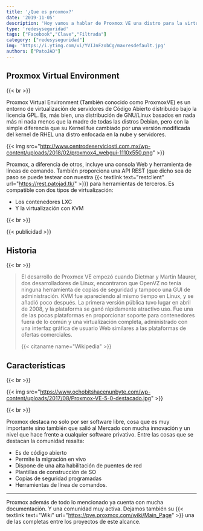 ```yaml
---
title: '¿Que es proxmox?'
date: '2019-11-05'
description: 'Hoy vamos a hablar de Proxmox VE una distro para la virtualización '
type: 'redesyseguridad'
tags: ["Facebook","Clave","Filtrada"]
category: ["redesyseguridad"]
img: 'https://i.ytimg.com/vi/YVIJnFzobCg/maxresdefault.jpg'
authors: ["PatoJAD"]
---
```


## Proxmox Virtual Environment

{{< br >}}

Proxmox Virtual Environment (También conocido como ProxmoxVE) es un entorno de virtualización de servidores de Código Abierto distribuido bajo la licencia GPL. Es, más bien, una distribución de GNU/Linux basados en nada más ni nada menos que la madre de todas las distros Debian, pero con la simple diferencia que su Kernel fue cambiado por una versión modificada del kernel de RHEL una distro enfocada en la nube y servidores.

{{< img src="http://www.centrodeserviciosti.com.mx/wp-content/uploads/2018/02/proxmox4_webgui-1110x550.png" >}}

Proxmox, a diferencia de otros, incluye una consola Web y herramienta de líneas de comando. También proporciona una API REST (que dicho sea de paso se puede testear con nuestra {{< textlink text="restclient" url="https://rest.patojad.tk/" >}}) para herramientas de terceros. Es compatible con dos tipos de virtualización:
*	Los contenedores LXC
*	Y la virtualización con KVM

{{< br >}}

{{< publicidad >}}

## Historia

{{< br >}}

>El desarrollo de Proxmox VE empezó cuando Dietmar y Martin Maurer, dos desarrolladores de Linux, encontraron que OpenVZ no tenía ninguna herramienta de copias de seguridad y tampoco una GUI de administración. KVM fue apareciendo al mismo tiempo en Linux, y se añadió poco después. La primera versión pública tuvo lugar en abril de 2008, y la plataforma se ganó rápidamente atractivo uso. Fue una de las pocas plataformas en proporcionar soporte para contenedores fuera de lo común y una virtualización completa, administrado con una interfaz gráfica de usuario Web similares a las plataformas de ofertas comerciales.
>
>{{< citaname name="Wikipedia" >}}

## Características

{{< br >}}

{{< img src="https://www.ochobitshacenunbyte.com/wp-content/uploads/2017/08/Proxmox-VE-5-0-destacado.jpg" >}}

{{< br >}}

Proxmox destaca no solo por ser software libre, cosa que es muy importante sino también que salió al Mercado con mucha innovación y un nivel que hace frente a cualquier software privativo. Entre las cosas que se destacan la comunidad resalta:

* Es de código abierto
* Permite la migración en vivo
* Dispone de una alta habilitación de puentes de red
* Plantillas de construcción de SO
* Copias de seguridad programadas
* Herramientas de línea de comandos.

---

 Proxmox además de todo lo mencionado ya cuenta con mucha documentación. Y una comunidad muy activa. Dejamos también su {{< textlink text="Wiki" url="https://pve.proxmox.com/wiki/Main_Page" >}} una de las completas entre los proyectos de este alcance.
